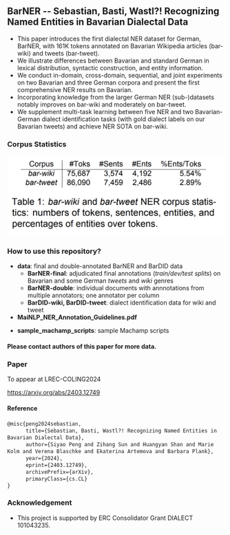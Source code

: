 ## BarNER -- Sebastian, Basti, Wastl?! Recognizing Named Entities in Bavarian Dialectal Data

- This paper introduces the first dialectal NER dataset for German, BarNER, with 161K tokens annotated on Bavarian Wikipedia articles (bar-wiki) and tweets (bar-tweet).
- We illustrate differences between Bavarian and standard German in lexical distribution, syntactic construction, and entity information. 
- We conduct in-domain, cross-domain, sequential, and joint experiments on two Bavarian and three German corpora and present the first comprehensive NER results on Bavarian. 
- Incorporating knowledge from the larger German NER (sub-)datasets notably improves on bar-wiki and moderately on bar-tweet.
- We supplement multi-task learning between five NER and two Bavarian-German dialect identification tasks (with gold dialect labels on our Bavarian tweets) and achieve NER SOTA on bar-wiki. 


### Corpus Statistics

<p align="center">
<img src="https://github.com/mainlp/BarNER/blob/main/figs/barner_stats.png" alt="drawing" width="600"/>
</p>



### How to use this repository?
- **data**: final and double-annotated BarNER and BarDID data
	- **BarNER-final**: adjudicated final annotations (*train/dev/test splits*) on Bavarian and some German *tweets* and *wiki* genres
	- **BarNER-double**: individual documents with annnotations from multiple annotators; one annotator per column <br/>
	- **BarDID-wiki, BarDID-tweet**: dialect identification data for wiki and tweet
- **MaiNLP_NER_Annotation_Guidelines.pdf**
<!-- - **presentations**: poster and slides of this paper -->
<!-- - **utils**:  -->
<!-- - script to convert fine-grained tags to coarse-grained  -->
- **sample_machamp_scripts**: sample Machamp scripts

#### Please contact authors of this paper for more data.

### Paper 
To appear at LREC-COLING2024

https://arxiv.org/abs/2403.12749


#### Reference
	@misc{peng2024sebastian,
	      title={Sebastian, Basti, Wastl?! Recognizing Named Entities in Bavarian Dialectal Data}, 
	      author={Siyao Peng and Zihang Sun and Huangyan Shan and Marie Kolm and Verena Blaschke and Ekaterina Artemova and Barbara Plank},
	      year={2024},
	      eprint={2403.12749},
	      archivePrefix={arXiv},
	      primaryClass={cs.CL}
	}

<!-- #### ACL Anthology
TODO
 -->


<!-- ### Poster
TODO

### Slides
TODO
 -->

### Acknowledgement
- This project is supported by ERC Consolidator Grant DIALECT 101043235.